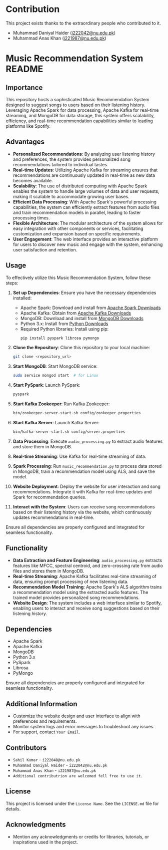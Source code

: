 # Contribution
This project exists thanks to the extraordinary people who contributed to it.
-  Muhammad Daniyal Haider (i222042@nu.edu.pk)
-  Muhammad Anas Khan (i221987@nu.edu.pk)

# Music Recommendation System README

## Importance
This repository hosts a sophisticated Music Recommendation System designed to suggest songs to users based on their listening history. Leveraging Apache Spark for data processing, Apache Kafka for real-time streaming, and MongoDB for data storage, this system offers scalability, efficiency, and real-time recommendation capabilities similar to leading platforms like Spotify.

## Advantages
- **Personalized Recommendations**: By analyzing user listening history and preferences, the system provides personalized song recommendations tailored to individual tastes.
- **Real-time Updates**: Utilizing Apache Kafka for streaming ensures that recommendations are continuously updated in real-time as new data becomes available.
- **Scalability**: The use of distributed computing with Apache Spark enables the system to handle large volumes of data and user requests, making it scalable to accommodate growing user bases.
- **Efficient Data Processing**: With Apache Spark's powerful processing capabilities, the system can efficiently extract features from audio files and train recommendation models in parallel, leading to faster processing times.
- **Flexible Architecture**: The modular architecture of the system allows for easy integration with other components or services, facilitating customization and expansion based on specific requirements.
- **User Engagement**: The web interface provides an interactive platform for users to discover new music and engage with the system, enhancing user satisfaction and retention.

## Usage
To effectively utilize this Music Recommendation System, follow these steps:

1. **Set up Dependencies**: Ensure you have the necessary dependencies installed:
    - Apache Spark: Download and install from [Apache Spark Downloads](https://spark.apache.org/downloads.html)
    - Apache Kafka: Obtain from [Apache Kafka Downloads](https://kafka.apache.org/downloads)
    - MongoDB: Download and install from [MongoDB Downloads](https://www.mongodb.com/try/download/community)
    - Python 3.x: Install from [Python Downloads](https://www.python.org/downloads/)
    - Required Python libraries: Install using pip:
        ```bash
        pip install pyspark librosa pymongo
        ```

2. **Clone the Repository**: Clone this repository to your local machine:
    ```bash
    git clone <repository_url>
    ```

3. **Start MongoDB**: Start MongoDB service:
    ```bash
    sudo service mongod start  # for Linux
    ```

4. **Start PySpark**: Launch PySpark:
    ```bash
    pyspark
    ```

5. **Start Kafka Zookeeper**: Run Kafka Zookeeper:
    ```bash
    bin/zookeeper-server-start.sh config/zookeeper.properties
    ```

6. **Start Kafka Server**: Launch Kafka Server:
    ```bash
    bin/kafka-server-start.sh config/server.properties
    ```

7. **Data Processing**: Execute `audio_processing.py` to extract audio features and store them in MongoDB.

8. **Real-time Streaming**: Use Kafka for real-time streaming of data.

9. **Spark Processing**: Run `music_recommendation.py` to process data stored in MongoDB, train a recommendation model using ALS, and save the model.

10. **Website Deployment**: Deploy the website for user interaction and song recommendations. Integrate it with Kafka for real-time updates and Spark for recommendation queries.

11. **Interact with the System**: Users can receive song recommendations based on their listening history via the website, which continuously updates recommendations in real-time.

Ensure all dependencies are properly configured and integrated for seamless functionality.

## Functionality
- **Data Extraction and Feature Engineering**: `audio_processing.py` extracts features like MFCC, spectral centroid, and zero-crossing rate from audio files and stores them in MongoDB.
- **Real-time Streaming**: Apache Kafka facilitates real-time streaming of data, ensuring prompt processing of new listening data.
- **Recommendation Model Training**: Apache Spark's ALS algorithm trains a recommendation model using the extracted audio features. The trained model provides personalized song recommendations.
- **Website Design**: The system includes a web interface similar to Spotify, enabling users to interact and receive song suggestions based on their listening history.

## Dependencies
- Apache Spark
- Apache Kafka
- MongoDB
- Python 3.x
- PySpark
- Librosa
- PyMongo

Ensure all dependencies are properly configured and integrated for seamless functionality.

## Additional Information
- Customize the website design and user interface to align with preferences and requirements.
- Monitor system logs and error messages to troubleshoot any issues.
- For support, contact `Your Email`.

## Contributors
- `Sahil Kumar` - `i222048@nu.edu.pk`
- `Muhammad Daniyal Haider` - `i222042@nu.edu.pk`
- `Muhammad Anas Khan` - `i221987@nu.edu.pk`
- `Additional contributrion are welcomed fell free to use it.`

## License
This project is licensed under the `License Name`. See the `LICENSE.md` file for details.

## Acknowledgments
- Mention any acknowledgments or credits for libraries, tutorials, or inspirations used in the project.

